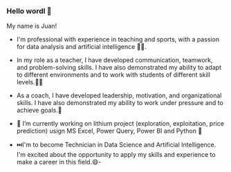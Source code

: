 ### Hello wordl 👋
My name is Juan!

- I'm professional with experience in teaching and sports, with a passion for data analysis and artificial intelligence 👨‍💻.

- In my role as a teacher, I have developed communication, teamwork, and problem-solving skills. I have also demonstrated my ability to adapt to different environments and to work with students of different skill levels.👨‍🏫 

- As a coach, I have developed leadership, motivation, and organizational skills. I have also demonstrated my ability to work under pressure and to achieve goals.🏀

- 🔭 I’m currently working on lithium project (exploration, exploitation, price prediction) usign MS Excel, Power Query, Power BI and Python 🐍

- ⏭️I'm to become Technician in Data Science and Artificial Intelligence. I'm excited about the opportunity to apply my skills and experience to make a career in this field.😄-

